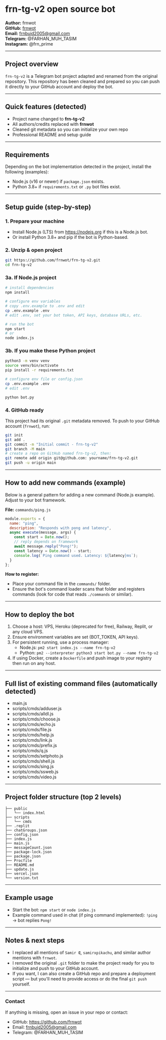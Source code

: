 # frn-tg-v2 open source bot

**Author:** frnwot  
**GitHub:** [frnwot](https://github.com/frnwot)  
**Email:** frnbuid2005@gmail.com  
**Telegram:** @FARHAN_MUH_TASIM  
**Instagram:** @frn_prime

---

## Project overview

`frn-tg-v2` is a Telegram bot project adapted and renamed from the original repository. This repository has been cleaned and prepared so you can push it directly to your GitHub account and deploy the bot.

---

## Quick features (detected)

- Project name changed to **frn-tg-v2**
- All authors/credits replaced with **frnwot**
- Cleaned git metadata so you can initialize your own repo
- Professional README and setup guide

---

## Requirements

Depending on the bot implementation detected in the project, install the following (examples):

- Node.js (v16 or newer) if `package.json` exists.
- Python 3.8+ if `requirements.txt` or `.py` bot files exist.

---

## Setup guide (step-by-step)

### 1. Prepare your machine
- Install Node.js (LTS) from https://nodejs.org if this is a Node.js bot.
- Or install Python 3.8+ and pip if the bot is Python-based.

### 2. Unzip & open project
```bash
git https://github.com/frnwot/frn-tg-v2.git
cd frn-tg-v2
```

### 3a. If Node.js project
```bash
# install dependencies
npm install

# configure env variables
# copy .env.example to .env and edit
cp .env.example .env
# edit .env, set your bot token, API keys, database URLs, etc.

# run the bot
npm start
# or
node index.js
```

### 3b. If you make these Python project 
```bash
python3 -m venv venv
source venv/bin/activate
pip install -r requirements.txt

# configure env file or config.json
cp .env.example .env
# edit .env

python bot.py
```

### 4. GitHub ready
This project had its original `.git` metadata removed. To push to your GitHub account (`frnwot`), run:
```bash
git init
git add .
git commit -m "Initial commit - frn-tg-v2"
git branch -M main
# create a repo on GitHub named frn-tg-v2, then:
git remote add origin git@github.com: yourname/frn-tg-v2.git
git push -u origin main
```

---

## How to add new commands (example)

Below is a general pattern for adding a new command (Node.js example). Adjust to your bot framework.

**File:** `commands/ping.js`
```js
module.exports = {
  name: "ping",
  description: "Responds with pong and latency",
  async execute(message, args) {
    const start = Date.now();
    // reply depends on framework
    await message.reply("Pong!");
    const latency = Date.now() - start;
    console.log(`Ping command used. Latency: ${latency}ms`);
  }
};
```

**How to register:**
- Place your command file in the `commands/` folder.
- Ensure the bot's command loader scans that folder and registers commands (look for code that reads `./commands` or similar).

---

## How to deploy the bot

1. Choose a host: VPS, Heroku (deprecated for free), Railway, Replit, or any cloud VPS.
2. Ensure environment variables are set (BOT_TOKEN, API keys).
3. For persistent running, use a process manager:
   - Node.js: `pm2 start index.js --name frn-tg-v2`
   - Python: `pm2 --interpreter python3 start bot.py --name frn-tg-v2`
4. If using Docker, create a `Dockerfile` and push image to your registry then run on any host.

---

## Full list of existing command files (automatically detected)

- main.js
- scripts/cmds/adduser.js
- scripts/cmds/alldl.js
- scripts/cmds/choose.js
- scripts/cmds/echo.js
- scripts/cmds/file.js
- scripts/cmds/help.js
- scripts/cmds/link.js
- scripts/cmds/prefix.js
- scripts/cmds/q.js
- scripts/cmds/setphoto.js
- scripts/cmds/shell.js
- scripts/cmds/sing.js
- scripts/cmds/ssweb.js
- scripts/cmds/video.js

---

## Project folder structure (top 2 levels)

```
├── public
│   └── index.html
├── scripts
│   └── cmds
├── .replit
├── chatGroups.json
├── config.json
├── index.js
├── main.js
├── messageCount.json
├── package-lock.json
├── package.json
├── Procfile
├── README.md
├── update.js
├── vercel.json
└── version.txt
```

---

## Example usage

- Start the bot: `npm start` or `node index.js`
- Example command used in chat (if ping command implemented): `!ping` → bot replies `Pong!`

---

## Notes & next steps

- I replaced all mentions of `Samir Œ`, `samirxpikachu`, and similar author mentions with `frnwot`.
- I removed the original `.git` folder to make the project ready for you to initialize and push to your GitHub account.
- If you want, I can also create a GitHub repo and prepare a deployment script — but you'll need to provide access or do the final `git push` yourself.

---

### Contact

If anything is missing, open an issue in your repo or contact:

- GitHub: https://github.com/frnwot
- Email: frnbuid2005@gmail.com
- Telegram: @FARHAN_MUH_TASIM

